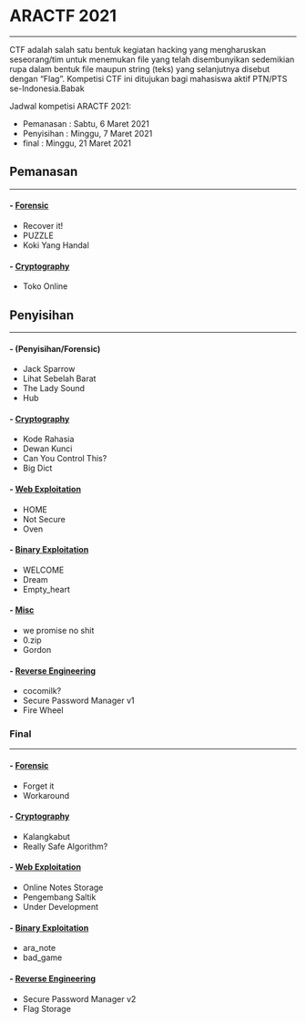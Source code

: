 # ARACTF 2021 
---
CTF adalah salah satu bentuk kegiatan hacking yang mengharuskan seseorang/tim untuk menemukan file yang telah disembunyikan sedemikian rupa dalam bentuk file maupun string (teks) yang selanjutnya disebut dengan “Flag”. Kompetisi CTF ini ditujukan bagi mahasiswa aktif PTN/PTS se-Indonesia.Babak

Jadwal kompetisi ARACTF 2021:
- Pemanasan : Sabtu, 6 Maret 2021
- Penyisihan : Minggu, 7 Maret 2021
- final : Minggu, 21 Maret 2021
## Pemanasan
---
#### - [Forensic](Pemanasan/Forensic)
- Recover it!
- PUZZLE
- Koki Yang Handal
#### - [Cryptography](Pemanasan/Cryptography)
- Toko Online

## Penyisihan
---
#### - (Penyisihan/Forensic)
- Jack Sparrow
- Lihat Sebelah Barat
- The Lady Sound
- Hub
#### - [Cryptography](Penyisihan/Cryptography)
- Kode Rahasia
- Dewan Kunci
- Can You Control This?
- Big Dict
#### - [Web Exploitation](Penyisihan/Web-Exploitation)
- HOME
- Not Secure
- Oven
#### - [Binary Exploitation](Penyisihan/Binary-Exploitation)
- WELCOME
- Dream
- Empty_heart
#### - [Misc](Penyisihan/Misc)
- we promise no shit
- 0.zip
- Gordon
#### - [Reverse Engineering](Penyisihan/Reverse-Engineering)
- cocomilk?
- Secure Password Manager v1
- Fire Wheel
### Final
---
#### - [Forensic](Final/Forensic)
- Forget it
- Workaround
#### - [Cryptography](Final/Cryptography)
- Kalangkabut
- Really Safe Algorithm?
#### - [Web Exploitation](Final/Web-Exploitation)
- Online Notes Storage
- Pengembang Saltik
- Under Development
#### - [Binary Exploitation](Final/Binary-Exploitation)
- ara_note
- bad_game
#### - [Reverse Engineering](Final/Reverse-Engineering)
- Secure Password Manager v2
- Flag Storage